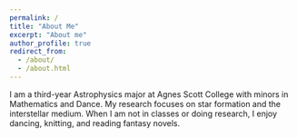 ```yaml
---
permalink: /
title: "About Me"
excerpt: "About me"
author_profile: true
redirect_from: 
  - /about/
  - /about.html
---
```


I am a third-year Astrophysics major at Agnes Scott College with minors in Mathematics and Dance. My research focuses on star formation and the interstellar medium. When I am not in classes or doing research, I enjoy dancing, knitting, and reading fantasy novels.

